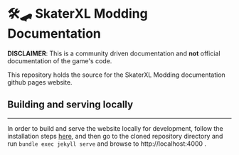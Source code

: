 # 🛠️🛹 SkaterXL Modding Documentation 

__DISCLAIMER__: This is a community driven documentation and __not__ official documentation of the game's code.

This repository holds the source for the SkaterXL Modding documentation github pages website.

## Building and serving locally
---

In order to build and serve the website locally for development, follow the installation steps [here](https://jekyllrb.com/docs/), and then go to the cloned repository directory and run `bundle exec jekyll serve` and browse to http://localhost:4000 .